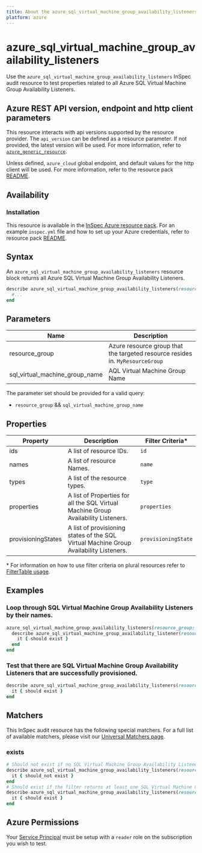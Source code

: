 ```yaml
---
title: About the azure_sql_virtual_machine_group_availability_listeners Resource
platform: azure
---
```


# azure_sql_virtual_machine_group_availability_listeners

Use the `azure_sql_virtual_machine_group_availability_listeners` InSpec audit resource to test properties related to all Azure SQL Virtual Machine Group Availability Listeners.

## Azure REST API version, endpoint and http client parameters

This resource interacts with api versions supported by the resource provider.
The `api_version` can be defined as a resource parameter.
If not provided, the latest version will be used.
For more information, refer to [`azure_generic_resource`](azure_generic_resource.md).

Unless defined, `azure_cloud` global endpoint, and default values for the http client will be used.
For more information, refer to the resource pack [README](../../README.md).

## Availability

### Installation

This resource is available in the [InSpec Azure resource pack](https://github.com/inspec/inspec-azure).
For an example `inspec.yml` file and how to set up your Azure credentials, refer to resource pack [README](../../README.md#Service-Principal).

## Syntax

An `azure_sql_virtual_machine_group_availability_listeners` resource block returns all Azure SQL Virtual Machine Group Availability Listeners.

```ruby
describe azure_sql_virtual_machine_group_availability_listeners(resource_group: 'RESOURCE_GROUP', sql_virtual_machine_group_name: 'SQL_VIRTUAL_MACHINE_GROUP_NAME') do
  #...
end
```

## Parameters
| Name           | Description                                                                      |
|----------------|----------------------------------------------------------------------------------|
| resource_group | Azure resource group that the targeted resource resides in. `MyResourceGroup`    |
| sql_virtual_machine_group_name | AQL Virtual Machine Group Name                                   |

The parameter set should be provided for a valid query:
- `resource_group` && `sql_virtual_machine_group_name`

## Properties

|Property                        | Description                                                            | Filter Criteria<superscript>*</superscript> |
|--------------------------------|------------------------------------------------------------------------|------------------|
| ids                            | A list of resource IDs.                                                | `id`             |
| names                          | A list of resource Names.                                              | `name`           |
| types                          | A list of the resource types.                                          | `type`           |
| properties                     | A list of Properties for all the SQL Virtual Machine Group Availability Listeners.     | `properties`     |
| provisioningStates             | A list of provisioning states of the SQL Virtual Machine Group Availability Listeners. | `provisioningState`|

<superscript>*</superscript> For information on how to use filter criteria on plural resources refer to [FilterTable usage](https://github.com/inspec/inspec/blob/master/dev-docs/filtertable-usage.md).

## Examples

### Loop through SQL Virtual Machine Group Availability Listeners by their names.

```ruby
azure_sql_virtual_machine_group_availability_listeners(resource_group: 'RESOURCE_GROUP', sql_virtual_machine_group_name: 'SQL_VIRTUAL_MACHINE_GROUP_NAME').names.each do |name|
  describe azure_sql_virtual_machine_group_availability_listener(resource_group: 'RESOURCE_GROUP', sql_virtual_machine_group_name: 'SQL_VIRTUAL_MACHINE_GROUP_NAME', name: name) do
    it { should exist }
  end
end
```
### Test that there are SQL Virtual Machine Group Availability Listeners that are successfully provisioned.

```ruby
describe azure_sql_virtual_machine_group_availability_listeners(resource_group: 'RESOURCE_GROUP', sql_virtual_machine_group_name: 'SQL_VIRTUAL_MACHINE_GROUP_NAME').where(provisioningState: 'Succeeded') do
  it { should exist }
end
```

## Matchers

This InSpec audit resource has the following special matchers. For a full list of available matchers, please visit our [Universal Matchers page](https://www.inspec.io/docs/reference/matchers/).

### exists

```ruby
# Should not exist if no SQL Virtual Machine Group Availability Listeners are present
describe azure_sql_virtual_machine_group_availability_listeners(resource_group: 'RESOURCE_GROUP', sql_virtual_machine_group_name: 'SQL_VIRTUAL_MACHINE_GROUP_NAME') do
  it { should_not exist }
end
# Should exist if the filter returns at least one SQL Virtual Machine Group Availability Listeners
describe azure_sql_virtual_machine_group_availability_listeners(resource_group: 'RESOURCE_GROUP', sql_virtual_machine_group_name: 'SQL_VIRTUAL_MACHINE_GROUP_NAME') do
  it { should exist }
end
```
## Azure Permissions

Your [Service Principal](https://docs.microsoft.com/en-us/azure/azure-resource-manager/resource-group-create-service-principal-portal) must be setup with a `reader` role on the subscription you wish to test.